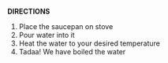 **DIRECTIONS**
1. Place the saucepan on stove
2. Pour water into it
3. Heat the water to your desired temperature
4. Tadaa! We have boiled the water